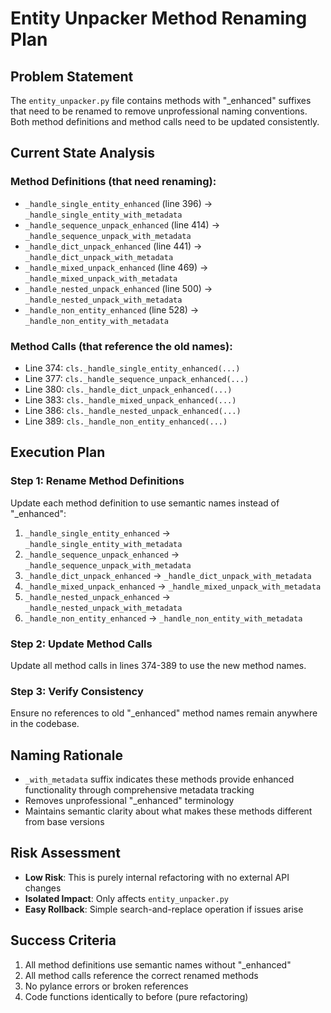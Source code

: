 # Entity Unpacker Method Renaming Plan

## Problem Statement
The `entity_unpacker.py` file contains methods with "_enhanced" suffixes that need to be renamed to remove unprofessional naming conventions. Both method definitions and method calls need to be updated consistently.

## Current State Analysis

### Method Definitions (that need renaming):
- `_handle_single_entity_enhanced` (line 396) → `_handle_single_entity_with_metadata`
- `_handle_sequence_unpack_enhanced` (line 414) → `_handle_sequence_unpack_with_metadata`  
- `_handle_dict_unpack_enhanced` (line 441) → `_handle_dict_unpack_with_metadata`
- `_handle_mixed_unpack_enhanced` (line 469) → `_handle_mixed_unpack_with_metadata`
- `_handle_nested_unpack_enhanced` (line 500) → `_handle_nested_unpack_with_metadata`
- `_handle_non_entity_enhanced` (line 528) → `_handle_non_entity_with_metadata`

### Method Calls (that reference the old names):
- Line 374: `cls._handle_single_entity_enhanced(...)`
- Line 377: `cls._handle_sequence_unpack_enhanced(...)`
- Line 380: `cls._handle_dict_unpack_enhanced(...)`
- Line 383: `cls._handle_mixed_unpack_enhanced(...)`
- Line 386: `cls._handle_nested_unpack_enhanced(...)`
- Line 389: `cls._handle_non_entity_enhanced(...)`

## Execution Plan

### Step 1: Rename Method Definitions
Update each method definition to use semantic names instead of "_enhanced":

1. `_handle_single_entity_enhanced` → `_handle_single_entity_with_metadata`
2. `_handle_sequence_unpack_enhanced` → `_handle_sequence_unpack_with_metadata`
3. `_handle_dict_unpack_enhanced` → `_handle_dict_unpack_with_metadata`  
4. `_handle_mixed_unpack_enhanced` → `_handle_mixed_unpack_with_metadata`
5. `_handle_nested_unpack_enhanced` → `_handle_nested_unpack_with_metadata`
6. `_handle_non_entity_enhanced` → `_handle_non_entity_with_metadata`

### Step 2: Update Method Calls
Update all method calls in lines 374-389 to use the new method names.

### Step 3: Verify Consistency
Ensure no references to old "_enhanced" method names remain anywhere in the codebase.

## Naming Rationale
- `_with_metadata` suffix indicates these methods provide enhanced functionality through comprehensive metadata tracking
- Removes unprofessional "_enhanced" terminology 
- Maintains semantic clarity about what makes these methods different from base versions

## Risk Assessment
- **Low Risk**: This is purely internal refactoring with no external API changes
- **Isolated Impact**: Only affects `entity_unpacker.py` 
- **Easy Rollback**: Simple search-and-replace operation if issues arise

## Success Criteria
1. All method definitions use semantic names without "_enhanced"
2. All method calls reference the correct renamed methods
3. No pylance errors or broken references
4. Code functions identically to before (pure refactoring)